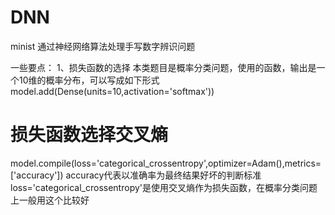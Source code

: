 # DNN
minist
通过神经网络算法处理手写数字辨识问题

一些要点：
1、损失函数的选择
本类题目是概率分类问题，使用的函数，输出是一个10维的概率分布，可以写成如下形式
 model.add(Dense(units=10,activation='softmax'))
# 损失函数选择交叉熵
model.compile(loss='categorical_crossentropy',optimizer=Adam(),metrics=['accuracy'])
accuracy代表以准确率为最终结果好坏的判断标准
loss='categorical_crossentropy'是使用交叉熵作为损失函数，在概率分类问题上一般用这个比较好

